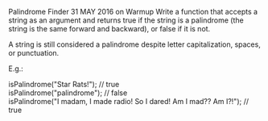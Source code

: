 Palindrome Finder
31 MAY 2016 on Warmup
Write a function that accepts a string as an argument and returns true if the string is a palindrome (the string is the same forward and backward), or false if it is not.

A string is still considered a palindrome despite letter capitalization, spaces, or punctuation.

E.g.:

isPalindrome("Star Rats!");  // true  
isPalindrome("palindrome");  // false  
isPalindrome("I madam, I made radio! So I dared! Am I mad?? Am I?!");  // true  
